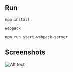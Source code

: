 ## Run

```
npm install

webpack

npm run start-webpack-server
```

## Screenshots

![Alt text](/screenshots/image1.png)
